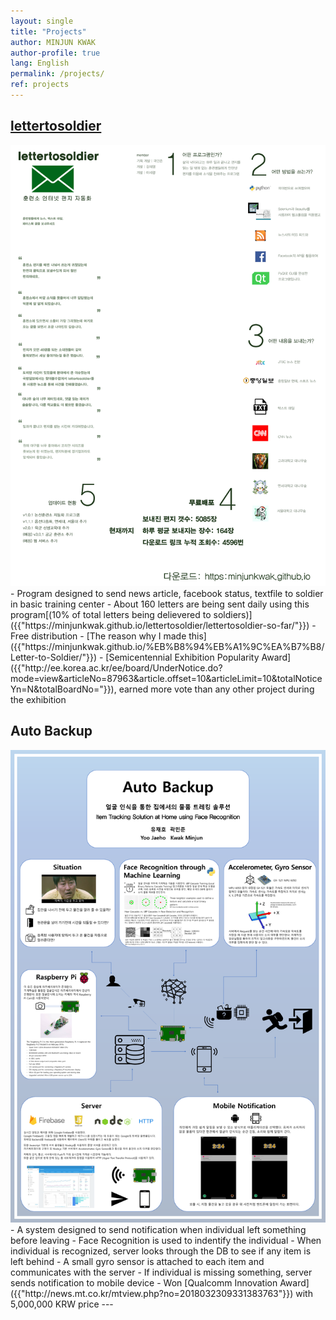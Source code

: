 ```yaml
---
layout: single
title: "Projects"
author: MINJUN KWAK
author-profile: true
lang: English
permalink: /projects/
ref: projects
---
```


## [lettertosoldier]({{"https://minjunkwak.github.io/lettertosoldier/lettertosoldier-kor-download/"}})
<img src="/assets/lettertosoldier/final4.jpg">
- Program designed to send news article, facebook status, textfile to soldier in basic training center
- About 160 letters are being sent daily using this program[(10% of total letters being delievered to soldiers)]({{"https://minjunkwak.github.io/lettertosoldier/lettertosoldier-so-far/"}})
- Free distribution
- [The reason why I made this]({{"https://minjunkwak.github.io/%EB%B8%94%EB%A1%9C%EA%B7%B8/Letter-to-Soldier/"}})
- [Semicentennial Exhibition Popularity Award]({{"http://ee.korea.ac.kr/ee/board/UnderNotice.do?mode=view&articleNo=87963&article.offset=10&articleLimit=10&totalNoticeYn=N&totalBoardNo="}}), earned more vote than any other project during the exhibition


## Auto Backup
<img src="/assets/images/autobackup_poster.png">
- A system designed to send notification when individual left something before leaving
- Face Recognition is used to indentify the individual
- When individual is recognized, server looks through the DB to see if any item is left behind
- A small gyro sensor is attached to each item and communicates with the server
- If individual is missing something, server sends notification to mobile device
- Won [Qualcomm Innovation Award]({{"http://news.mt.co.kr/mtview.php?no=2018032309331383763"}}) with 5,000,000 KRW price
---

